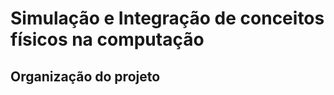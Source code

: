Simulação e Integração de conceitos físicos na computação
=========================================================

Organização do projeto
----------------------



